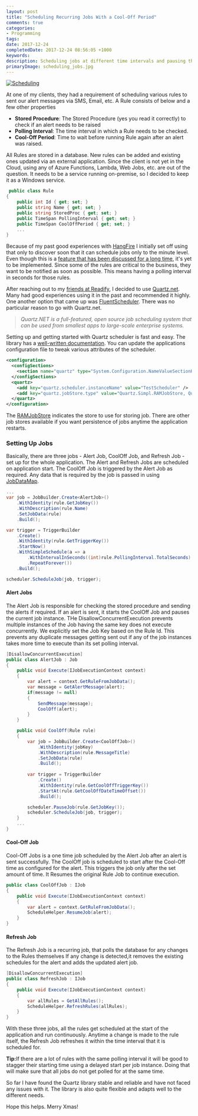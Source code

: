 ```yaml
---
layout: post
title: "Scheduling Recurring Jobs With a Cool-Off Period"
comments: true
categories: 
- Programming
tags: 
date: 2017-12-24
completedDate: 2017-12-24 08:56:05 +1000
keywords: 
description: Scheduling jobs at different time intervals and pausing them in between.
primaryImage: scheduling_jobs.jpg
---
```


<a href="https://flic.kr/p/8ys6Hs" class="center" ><img class="center" alt="Scheduling" src="/images\scheduling_jobs.jpg" /></a>

At one of my clients, they had a requirement of scheduling various rules to sent our alert messages via SMS, Email, etc. A Rule consists of below and a few other properties

- **Stored Procedure**: The Stored Procedure (yes you read it correctly) to check if an alert needs to be raised
- **Polling Interval**: The time interval in which a Rule needs to be checked.
- **Cool-Off Period**: Time to wait before running Rule again after an alert was raised.

All Rules are stored in a database. New rules can be added and existing ones updated via an external application. Since the client is not yet in the Cloud, using any of Azure Functions, Lambda, Web Jobs, etc. are out of the question. It needs to be a service running on-premise, so I decided to keep it as a Windows service.

``` csharp
 public class Rule
{
    public int Id { get; set; }
    public string Name { get; set; }
    public string StoredProc { get; set; }
    public TimeSpan PollingInterval { get; set; }
    public TimeSpan CoolOffPeriod { get; set; }
    ...
}
```

Because of my past good experiences with [HangFire](https://www.hangfire.io/) I initially set off using that only to discover soon that it can schedule jobs only to the minute level. Even though this is a [feature that has been discussed for a long time](https://github.com/HangfireIO/Hangfire/issues/167), it's yet to be implemented. Since some of the rules are critical to the business, they want to be notified as soon as possible. This means having a polling interval in seconds for those rules.

After reaching out to my [friends at Readify](http://www.rahulpnath.com/blog/finding-a-job-abroad/), I decided to use [Quartz.net](https://www.quartz-scheduler.net/). Many had good experiences using it in the past and recommended it highly. One another option that came up was [FluentScheduler](https://github.com/fluentscheduler/FluentScheduler). There was no particular reason to go with Quartz.net. 

> *Quartz.NET is a full-featured, open source job scheduling system that can be used from smallest apps to large-scale enterprise systems.*

Setting up and getting started with Quartz scheduler is fast and easy. The library has a [well-written documentation](https://www.quartz-scheduler.net/documentation/index.html). You can update the applications configuration file to tweak various attributes of the scheduler.

``` xml
<configuration>
  <configSections>
    <section name="quartz" type="System.Configuration.NameValueSectionHandler, System, Version=1.0.5000.0,Culture=neutral, PublicKeyToken=b77a5c561934e089" />
  </configSections>
  <quartz>
    <add key="quartz.scheduler.instanceName" value="TestScheduler" />
    <add key="quartz.jobStore.type" value="Quartz.Simpl.RAMJobStore, Quartz" />
  </quartz>
</configuration>
```

The [RAMJobStore](http://www.quartz-scheduler.org/api/2.2.1/org/quartz/simpl/RAMJobStore.html) indicates the store to use for storing job. There are other job stores available if you want persistence of jobs anytime the application restarts. 

### Setting Up Jobs

Basically, there are three jobs - Alert Job, CoolOff Job, and Refresh Job - set up for the whole application. The Alert and Refresh Jobs are scheduled on application start. The CoolOff Job is triggered by the Alert Job as required. Any data that is required by the job is passed in using [JobDataMap](https://www.quartz-scheduler.net/documentation/quartz-2.x/tutorial/more-about-jobs.html#jobdatamap).

``` csharp
...
var job = JobBuilder.Create<AlertJob>()
    .WithIdentity(rule.GetJobKey())
    .WithDescription(rule.Name)
    .SetJobData(rule)
    .Build();

var trigger = TriggerBuilder
    .Create()
    .WithIdentity(rule.GetTriggerKey())
    .StartNow()
    .WithSimpleSchedule(a => a
        .WithIntervalInSeconds((int)rule.PollingInterval.TotalSeconds)
        .RepeatForever())
    .Build();

scheduler.ScheduleJob(job, trigger);
```

#### **Alert Jobs**

The Alert Job is responsible for checking the stored procedure and sending the alerts if required. If an alert is sent, it starts the CoolOff Job and pauses the current job instance. THe DisallowConcurrentExecution prevents multiple instances of the Job having the same key does not execute concurrently. We explicitly set the Job Key based on the Rule Id. This prevents any duplicate messages getting sent out if any of the job instances takes more time to execute than its set polling interval.

``` csharp
[DisallowConcurrentExecution]
public class AlertJob : Job
{
    public void Execute(IJobExecutionContext context)
    {
        var alert = context.GetRuleFromJobData();
        var message = GetAlertMessage(alert);
        if(message != null)
        {
            SendMessage(message);
            CoolOff(alert);
        }    
    }

    public void CoolOff(Rule rule)
    {
        var job = JobBuilder.Create<CoolOffJob>()
            .WithIdentity(jobKey)
            .WithDescription(rule.MessageTitle)
            .SetJobData(rule)
            .Build();
        
        var trigger = TriggerBuilder
            .Create()
            .WithIdentity(rule.GetCoolOffTriggerKey())
            .StartAt(rule.GetCoolOffDateTimeOffset())
            .Build();

        scheduler.PauseJob(rule.GetJobKey());
        scheduler.ScheduleJob(job, trigger);
    }
    ...
}
```


#### **Cool-Off Job**

Cool-Off Jobs is a one time job scheduled by the Alert Job after an alert is sent successfully. The CoolOff job is scheduled to start after the Cool-Off time as configured for the alert. This triggers the job only after the set amount of time. It Resumes the original Rule Job to continue execution.

``` csharp
public class CoolOffJob : IJob
{
    public void Execute(IJobExecutionContext context)
    {
        var alert = context.GetRuleFromJobData();
        ScheduleHelper.ResumeJob(alert);
    }
}
```

#### **Refresh Job**

The Refresh Job is a recurring job, that polls the database for any changes to the Rules themselves If any change is detected,it removes the existing schedules for the alert and adds the updated alert job. 

``` csharp
[DisallowConcurrentExecution]
public class RefreshJob : IJob
{
    public void Execute(IJobExecutionContext context)
    {
        var allRules = GetAllRules();
        ScheduleHelper.RefreshRules(allRules);
    }
}
```

With these three jobs, all the rules get scheduled at the start of the application and run continuously. Anytime a change is made to the rule itself, the Refresh Job refreshes it within the time interval that it is scheduled for. 

<div class="alert alert-info">
<b>Tip:</b>If there are a lot of rules with the same polling interval it will be good to stagger their starting time using a delayed start per job instance. Doing that will make sure that all jobs do not get polled for at the same time.
</div>

So far I have found the Quartz library stable and reliable and have not faced any issues with it. The library is also quite flexible and adapts well to the different needs. 

Hope this helps. Merry Xmas!
